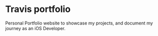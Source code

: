 # Travis portfolio

Personal Portfolio website to showcase my projects, and document my journey as an iOS Developer. 
